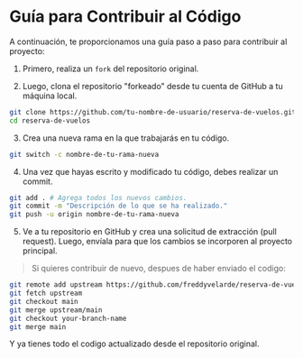 # Guía para Contribuir al Código

A continuación, te proporcionamos una guía paso a paso para contribuir al proyecto:

1. Primero, realiza un `fork` del repositorio original.

2. Luego, clona el repositorio "forkeado" desde tu cuenta de GitHub a tu máquina local.

```sh
git clone https://github.com/tu-nombre-de-usuario/reserva-de-vuelos.git
cd reserva-de-vuelos
```

3. Crea una nueva rama en la que trabajarás en tu código.

```sh
git switch -c nombre-de-tu-rama-nueva
```

4. Una vez que hayas escrito y modificado tu código, debes realizar un commit.

```sh
git add . # Agrega todos los nuevos cambios.
git commit -m "Descripción de lo que se ha realizado."
git push -u origin nombre-de-tu-rama-nueva
```

5. Ve a tu repositorio en GitHub y crea una solicitud de extracción (pull request). Luego, envíala para que los cambios se incorporen al proyecto principal.

> Si quieres contribuir de nuevo, despues de haber enviado el codigo:

```sh
git remote add upstream https://github.com/freddyvelarde/reserva-de-vuelos.git
git fetch upstream
git checkout main
git merge upstream/main
git checkout your-branch-name
git merge main
```

Y ya tienes todo el codigo actualizado desde el repositorio original.
